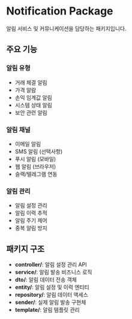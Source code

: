 # Notification Package

알림 서비스 및 커뮤니케이션을 담당하는 패키지입니다.

## 주요 기능

### 알림 유형
- 거래 체결 알림
- 가격 알람
- 손익 임계값 알림
- 시스템 상태 알림
- 보안 관련 알림

### 알림 채널
- 이메일 알림
- SMS 알림 (선택사항)
- 푸시 알림 (모바일)
- 웹 알림 (브라우저)
- 슬랙/텔레그램 연동

### 알림 관리
- 알림 설정 관리
- 알림 이력 추적
- 알림 주기 제어
- 중복 알림 방지

## 패키지 구조

- **controller/**: 알림 설정 관리 API
- **service/**: 알림 발송 비즈니스 로직
- **dto/**: 알림 데이터 전송 객체
- **entity/**: 알림 설정 및 이력 엔티티
- **repository/**: 알림 데이터 액세스
- **sender/**: 실제 알림 발송 구현체
- **template/**: 알림 템플릿 관리